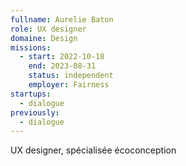 ```yaml
---
fullname: Aurelie Baton
role: UX designer
domaine: Design
missions:
  - start: 2022-10-18
    end: 2023-08-31
    status: independent
    employer: Fairness
startups:
  - dialogue
previously:
  - dialogue
---
```




UX designer, spécialisée écoconception

